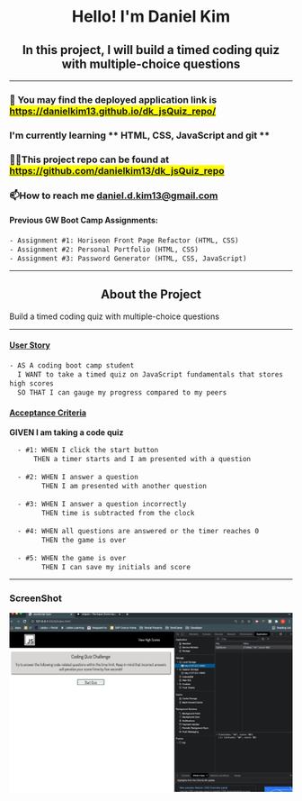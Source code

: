 <h1 align="center">Hello! I'm Daniel Kim</h1>
<h2 align="center">In this project, I will build a timed coding quiz with multiple-choice questions</h2>

<hr />

### 🔭 You may find the deployed application link is <mark>https://danielkim13.github.io/dk_jsQuiz_repo/</mark>

### I'm currently learning ** HTML, CSS, JavaScript and git **

### 👨‍💻This project repo can be found at <mark>https://github.com/danielkim13/dk_jsQuiz_repo</mark>

### 📫How to reach me **daniel.d.kim13@gmail.com**

#### Previous GW Boot Camp Assignments:

    - Assignment #1: Horiseon Front Page Refactor (HTML, CSS)
    - Assignment #2: Personal Portfolio (HTML, CSS)
    - Assignment #3: Password Generator (HTML, CSS, JavaScript)

<hr />

<h2 align="center"><b>About the Project</b></h4>

<p>Build a timed coding quiz with multiple-choice questions</p>

<hr />

<h4><u>User Story</u></h4>

    - AS A coding boot camp student
      I WANT to take a timed quiz on JavaScript fundamentals that stores high scores
      SO THAT I can gauge my progress compared to my peers

<h4><u>Acceptance Criteria</u></h4>

<p><b>GIVEN I am taking a code quiz</b></p>

      - #1: WHEN I click the start button
          THEN a timer starts and I am presented with a question

      - #2: WHEN I answer a question
            THEN I am presented with another question

      - #3: WHEN I answer a question incorrectly
            THEN time is subtracted from the clock

      - #4: WHEN all questions are answered or the timer reaches 0
            THEN the game is over

      - #5: WHEN the game is over
            THEN I can save my initials and score

<hr />

### ScreenShot

![](/assets/img/ch4shot.png)
